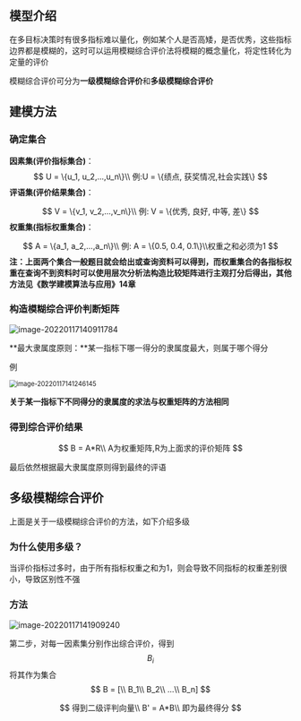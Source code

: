 ## 模型介绍

在多目标决策时有很多指标难以量化，例如某个人是否高矮，是否优秀，这些指标边界都是模糊的，这时可以运用模糊综合评价法将模糊的概念量化，将定性转化为定量的评价



模糊综合评价可分为**一级模糊综合评价**和**多级模糊综合评价**



## 建模方法



### 确定集合



**因素集(评价指标集合)**：
$$
U = \{u_1, u_2,...,u_n\}\\
例:U = \{绩点, 获奖情况,社会实践\}
$$
**评语集(评价结果集合)**：


$$
V = \{v_1, v_2,...,v_n\}\\
例: V = \{优秀, 良好, 中等, 差\}
$$
**权重集(指标权重集合)**：


$$
A = \{a_1, a_2,...,a_n\}\\
例: A = \{0.5, 0.4, 0.1\}\\权重之和必须为1
$$
**注：上面两个集合一般题目就会给出或查询资料可以得到，而权重集合的各指标权重在查询不到资料时可以使用层次分析法构造比较矩阵进行主观打分后得出，其他方法见《数学建模算法与应用》14章**



### 构造模糊综合评价判断矩阵

![image-20220117140911784](https://github.com/Chikie920/Mark/tree/main/Sources/images_math/image-20220117140911784.png)



**最大隶属度原则：**某一指标下哪一得分的隶属度最大，则属于哪个得分



例

<img src="https://github.com/Chikie920/Mark/tree/main/Sources/images_math/image-20220117141246145.png" alt="image-20220117141246145" style="zoom:80%;" />



**关于某一指标下不同得分的隶属度的求法与权重矩阵的方法相同**





### 得到综合评价结果

$$
B = A*R\\
A为权重矩阵,R为上面求的评价矩阵
$$

最后依然根据最大隶属度原则得到最终的评语



## 多级模糊综合评价

上面是关于一级模糊综合评价的方法，如下介绍多级



### 为什么使用多级？

当评价指标过多时，由于所有指标权重之和为1，则会导致不同指标的权重差别很小，导致区别性不强



### 方法

![image-20220117141909240](https://github.com/Chikie920/Mark/tree/main/Sources/images_math/image-20220117141909240.png)

第二步，对每一因素集分别作出综合评价，得到
$$
B_i
$$
将其作为集合
$$
B = [\\
B_1\\
B_2\\
...\\
B_n]
$$

$$
得到二级评判向量\\
B' = A*B\\
即为最终得分
$$

